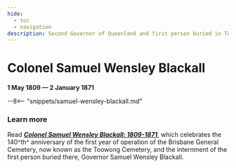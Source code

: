 ```yaml
---
hide:
  - toc
  - navigation
description: Second Governor of Queenland and first person buried in Toowong Cemetery
---
```


<script type="application/ld+json">
{
  "@context": "https://schema.org",
  "@type": "Article",
  "headline": "Colonel Samuel Wensley Blackall",
  "temporalCoverage": "1809/1871",
  "image": [
    "https://1871fotc.github.io/fotc/assets/logo/fotc-1x1.png",
    "https://1871fotc.github.io/fotc/assets/logo/fotc-banner-4x3.png",
    "https://1871fotc.github.io/fotc/assets/logo/fotc-banner-16x9.png"
   ],
  "datePublished": "2010-09-17", 
  "dateModified": "2022-04-01",
  "author": [{
    "@type": "Organization",
    "url": "https://1871fotc.github.io/fotc/",
    "name": "Friends of Toowong Cemetery Association Inc."
    }]
}
</script>


# Colonel Samuel Wensley Blackall 

**1 May 1809 — 2 January 1871**

--8<-- "snippets/samuel-wensley-blackall.md"

### Learn more 

Read ***[Colonel Samuel Wensley Blackall: 1809-1871](../assets/guides/samuel-blackall.pdf)***, which celebrates the 140^th^ anniversary of the first year of operation of the Brisbane General Cemetery, now known as the Toowong Cemetery, and the internment of the first person buried there, Governor Samuel Wensley Blackall.
